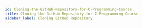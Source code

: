 ```yaml
---
id: Cloning-the-GitHub-Repository-for-C-Programming-Course
title: Cloning the GitHub Repository for C Programming Course
sidebar_label: Cloning GitHub Repository
---
```


#